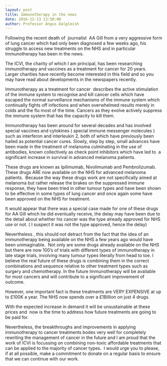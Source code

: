 ```yaml
---
layout: post
title: Immunotherapy in the news
date: 2016-12-13 13:50:00
author: Professor Angus Dalgleish
---
```



Following the recent death of  journalist  AA Gill from a very aggressive form of lung cancer which had only been diagnosed a few weeks ago, his struggle to access new treatments on the NHS and in particular Immunotherapy has been in the news.

The ICVI, the charity of which I am principal, has been researching immunotherapy and vaccines as a treatment for cancer for 20 years.   Larger charities have recently become interested in this field and so you may have read about developments in the newspapers recently.

Immunotherapy as a treatment for cancer  describes the active stimulation of the immune system to recognise and kill cancer cells which have escaped the normal surveillance mechanisms of the immune system which continually fights off infections and when overwhelmed results merely in colds and the flu most of the time. Cancers as they evolve actively suppress the immune system that has the capacity to kill them.

Immunotherapy has been around for several decades and has involved special vaccines and cytokines ( special immune messenger molecules ) such as interferon and interleukin 2, both of which have previously been hailed as potential cancer cures. Slowly, step by step, small advances have been made in the treatment of melanoma culminating in the use of antibodies, known collectively as check point inhibitors which have led to  a significant increase in survival in advanced melanoma patients.

These drugs are known as Ipilimumab, Nivolimumab and Pembrolizumab. These drugs ARE now available on the NHS for advanced melanoma patients.  Because the way these drugs work are not specifically aimed at melanoma but rather release the brakes on the suppressed immune response, they have been tried in other tumour types and have been shown to be effective in some types of lung cancer and once again some have been approved on the NHS for treatment.

It would appear that there was a special case made for one of these drugs for AA Gill which he did eventually receive, the delay may have been due to the detail about whether his cancer was the type already approved for NHS use or not. ( I suspect it was not the type approved, hence the delay)

Nevertheless , this should not detract from the fact that the idea of an immunotherapy being available on the NHS a few years ago would have been unimaginable.  Not only are some drugs already available on the NHS but there are now 100’s of trials with different types of immunotherapy in late stage trials, involving many tumour types literally from head to toe. I believe the real future of these drugs is combining them in the correct combinations and sequence relative to other treatment types such as surgery and chemotherapy. In the future Immunotherapy will be available for most cancers and will contribute to a significant improvement of outcome.

However, one important fact is these treatments are VERY EXPENSIVE at up to £100K a year. The NHS now spends over a £1Billion on just 4 drugs.

With the expected increase in demand it will be unsustainable at these prices and  now is the time to address how future treatments are going to be paid for.

Nevertheless, the breakthroughs and improvements in applying immunotherapy to cancer treatments bodes very well for completely rewriting the management of cancer in the future and I am proud that the work of ICVI is focussing on combining non-toxic affordable treatments that can be applied to the majority of cancer types.  I would urge you to please, if at all possible, make a commitment to donate on a regular basis to ensure that we can continue with our work.